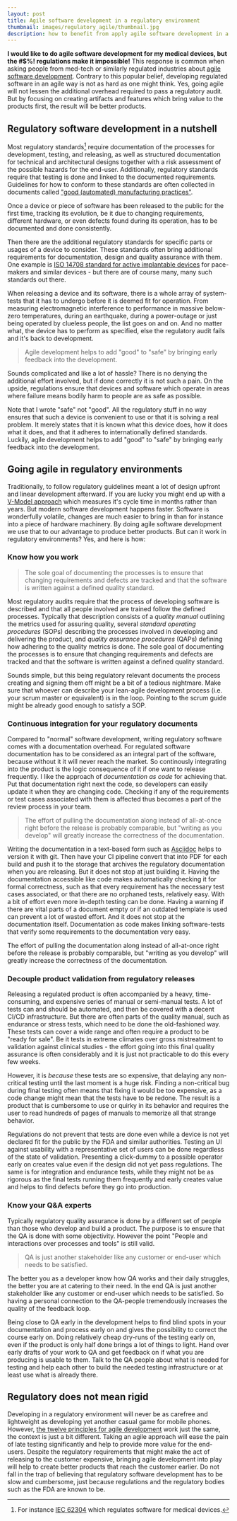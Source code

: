 ```yaml
---
layout: post
title: Agile software development in a regulatory environment
thumbnail: images/regulatory_agile/thumbnail.jpg
description: how to benefit from apply agile software development in a regulatory environment such as ISO 13485 or IEC 62304
---
```


**I would like to do agile software development for my medical devices, but the #$%! regulations make it impossible!** This response is common when asking people from med-tech or similarly regulated industries about [agile software development](https://agilemanifesto.org/). Contrary to this popular belief, developing regulated software in an agile way is not as hard as one might think. Yes, going agile will not lessen the additional overhead required to pass a regulatory audit. But by focusing on creating artifacts and features which bring value to the products first, the result will be better products.

## Regulatory software development in a nutshell

Most regulatory standards[^1] require documentation of the processes for development, testing, and releasing, as well as structured documentation for technical and architectural designs together with a risk assessment of the possible hazards for the end-user.
Additionally, regulatory standards require that testing is done and linked to the documented requirements. Guidelines for how to conform to these standards are often collected in documents called ["good (automated) manufacturing practices"](https://en.wikipedia.org/wiki/Good_manufacturing_practice).

Once a device or piece of software has been released to the public for the first time, tracking its evolution, be it due to changing requirements, different hardware, or even defects found during its operation, has to be documented and done consistently.

Then there are the additional regulatory standards for specific parts or usages of a device to consider. These standards often bring additional requirements for documentation, design and quality assurance with them. One example is [ISO 14708 standard for active implantable devices](https://www.iso.org/obp/ui/#iso:std:67700:en) for pace-makers and similar devices - but there are of course many, many such standards out there.

When releasing a device and its software, there is a whole array of system-tests that it has to undergo before it is deemed fit for operation. From measuring electromagnetic interference to performance in massive below-zero temperatures, during an earthquake, during a power-outage or just being operated by clueless people, the list goes on and on. And no matter what, the device has to perform as specified, else the regulatory audit fails and it's back to development.

> Agile development helps to add "good" to "safe" by bringing early feedback into the development.

Sounds complicated and like a lot of hassle? There is no denying the additional effort involved, but if done correctly it is not such a pain. On the upside, regulations ensure that devices and software which operate in areas where failure means bodily harm to people are as safe as possible.

Note that I wrote "safe" not "good". All the regulatory stuff in no way ensures that such a device is convenient to use or that it is solving a real problem. It merely states that it is known what this device does, how it does what it does, and that it adheres to internationally defined standards. Luckily, agile development helps to add "good" to "safe" by bringing early feedback into the development.

## Going agile in regulatory environments

Traditionally, to follow regulatory guidelines meant a lot of design upfront and linear development afterward. If you are lucky you might end up with a [V-Model approach](https://de.wikipedia.org/wiki/V-Modell) which measures it's cycle time in months rather than years. But modern software development happens faster. Software is wonderfully volatile, changes are much easier to bring in than for instance into a piece of hardware machinery. By doing agile software development we use that to our advantage to produce better products. But can it work in regulatory environments? Yes, and here is how:

### Know how you work

> The sole goal of documenting the processes is to ensure that changing requirements and defects are tracked and that the software is written against a defined quality standard.

Most regulatory audits require that the process of developing software is described and that all people involved are trained follow the defined processes. Typically that description consists of a *quality manual* outlining the metrics used for assuring quality, several *standard operating procedures* (SOPs) describing the processes involved in developing and delivering the product, and *quality assurance procedures* (QAPs) defining how adhering to the quality metrics is done. The sole goal of documenting the processes is to ensure that changing requirements and defects are tracked and that the software is written against a defined quality standard.

Sounds simple, but this being regulatory relevant documents the process creating and signing them off might be a bit of a tedious nightmare. Make sure that whoever can describe your lean-agile development process (i.e. your scrum master or equivalent) is in the loop. Pointing to the scrum guide might be already good enough to satisfy a SOP.

### Continuous integration for your regulatory documents

Compared to "normal" software development, writing regulatory software comes with a documentation overhead. For regulated software documentation has to be considered as an integral part of the software, because without it it will never reach the market. So continously integrating into the product is the logic consequence of it if one want to release frequently.
I like the approach of *documentation as code* for achieving that. Put that documentation right next the code, so developers can easily update it when they are changing code. Checking if any of the requirements or test cases associated with them is affected thus becomes a part of the review process in your team.

> The effort of pulling the documentation along instead of all-at-once right before the release is probably comparable, but "writing as you develop" will greatly increase the correctness of the documentation.

Writing the documentation in a text-based form such as [Asciidoc](https://asciidoc.org/) helps to version it with git. Then have your CI pipeline convert that into PDF for each build and push it to the storage that archives the regulatory documentation when you are releasing.
But it does not stop at just building it. Having the documentation accessible like code makes automatically checking it for formal correctness, such as that every requirement has the necessary test cases associated, or that there are no orphaned tests, relatively easy. With a bit of effort even more in-depth testing can be done. Having a warning if there are vital parts of a document empty or if an outdated template is used can prevent a lot of wasted effort. And it does not stop at the documentation itself. Documentation as code makes linking software-tests that verify some requirements to the documentation very easy.

The effort of pulling the documentation along instead of all-at-once right before the release is probably comparable, but "writing as you develop" will greatly increase the correctness of the documentation.

### Decouple product validation from regulatory releases

Releasing a regulated product is often accompanied by a heavy, time-consuming, and expensive series of manual or semi-manual tests. A lot of tests can and should be automated, and then be covered with a decent CI/CD infrastructure. But there are often parts of the quality manual, such as endurance or stress tests, which need to be done the old-fashioned way. These tests can cover a wide range and often require a product to be "ready for sale". Be it tests in extreme climates over gross mistreatment to validation against clinical studies - the effort going into this final quality assurance is often considerably and it is just not practicable to do this every few weeks.

However, it is *because* these tests are so expensive, that delaying any non-critical testing until the last moment is a huge risk. Finding a non-critical bug  during final testing often means that fixing it would be too expensive, as a code change might mean that the tests have to be redone. The result is a product that is cumbersome to use or quirky in its behavior and requires the user to read hundreds of pages of manuals to memorize all that strange behavior.

Regulations do not prevent that tests are done even while a device is not yet declared fit for the public by the FDA and similar authorities. Testing an UI against usability with a representative set of users can be done regardless of the state of validation. Presenting a click-dummy to a possible operator early on creates value even if the design did not yet pass regulations. The same is for integration and endurance tests, while they might not be as rigorous as the final tests running them frequently and early creates value and helps to find defects before they go into production.

### Know your Q&A experts

Typically regulatory quality assurance is done by a different set of people than those who develop and build a product. The purpose is to ensure that the QA is done with some objectivity. However the point "People and interactions over processes and tools" is still valid.

> QA is just another stakeholder like any customer or end-user which needs to be satisfied.

The better you as a developer know how QA works and their daily struggles, the better you are at catering to their need. In the end QA is just another stakeholder like any customer or end-user which needs to be satisfied. So having a personal connection to the QA-people tremendously increases the quality of the feedback loop.

Being close to QA early in the development helps to find blind spots in your documentation and process early on and gives the possibility to correct the course early on. Doing relatively cheap dry-runs of the testing early on, even if the product is only half done brings a lot of things to light. Hand over early drafts of your work to QA and get feedback on if what you are producing is usable to them.
Talk to the QA people about what is needed for testing and help each other to build the needed testing infrastructure or at least use what is already there.

## Regulatory does not mean rigid

Developing in a regulatory environment will never be as carefree and lightweight as developing yet another casual game for mobile phones. However, [the twelve principles for agile development](https://agilemanifesto.org/principles.html) work just the same, the context is just a bit different. Taking an agile approach will ease the pain of late testing significantly and help to provide more value for the end-users. Despite the regulatory requirements that might make the act of releasing to the customer expensive, bringing agile development into play will help to create better products that reach the customer earlier.
Do not fall in the trap of believing that regulatory software development has to be slow and cumbersome, just because regulations and the regulatory bodies such as the FDA are known to be.

[^1]: For instance [IEC 62304](https://en.wikipedia.org/wiki/IEC_62304) which regulates software for medical devices.
